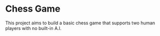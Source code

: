 # Chess Game
This project aims to build a basic chess game that supports two human players with no built-in A.I. 
